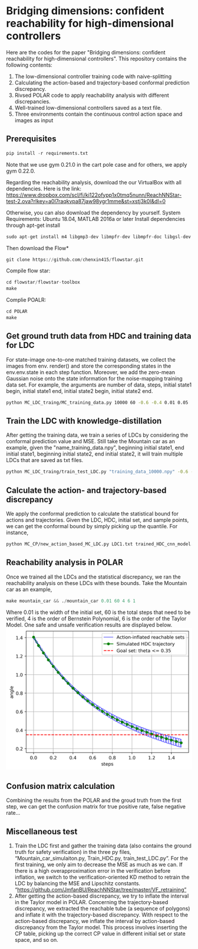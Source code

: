 # Bridging dimensions: confident reachability for high-dimensional controllers
Here are the codes for the paper "Bridging dimensions: confident reachability for high-dimensional controllers". This repository contains the following contents:
1. The low-dimensional controller training code with naive-splitting
2. Calculating the action-based and trajectory-based conformal prediction discrepancy.
3. Rivsed POLAR code to apply reachability analysis with different discrepancies.
4. Well-trained low-dimensional controllers saved as a text file.
5. Three environments contain the continuous control action space and images as input 

## Prerequisites
```python
pip install -r requirements.txt
```
Note that we use gym 0.21.0 in the cart pole case and for others, we apply gym 0.22.0. 

Regarding the reachability analysis, download the our VirtualBox with all dependencies. Here is the link: https://www.dropbox.com/scl/fi/ki122ofypp1x0tmq5nunn/ReachNNStar-test-2.ova?rlkey=a0l7raqkvpa87jaw98ygr1mme&st=xstj3k0l&dl=0 

Otherwise, you can also download the dependency by yourself. System Requirements: Ubuntu 18.04, MATLAB 2016a or later
Install dependencies through apt-get install
```python
sudo apt-get install m4 libgmp3-dev libmpfr-dev libmpfr-doc libgsl-dev gsl-bin bison flex gnuplot-x11 libglpk-dev gcc-8 g++-8 libopenmpi-dev libpthread-stubs0-dev
```
Then download the Flow*
```python
git clone https://github.com/chenxin415/flowstar.git
```
Compile flow star:
```python
cd flowstar/flowstar-toolbox
make
```
Complie POALR:
```python
cd POLAR
make
```


## Get ground truth data from HDC and training data for LDC
For state-image one-to-one matched training datasets, we collect the images from env. render() and store the corresponding states in the env.env.state in each step function. Moreover, we add the zero-mean Gaussian noise onto the state information for the noise-mapping training data set. For example, the arguments are number of data, steps, initial state1 begin, initial state1 end, initial state2 begin, initial state2 end.   

```bash
python MC_LDC_traing/MC_training_data.py 10000 60 -0.6 -0.4 0.01 0.05
```

## Train the LDC with knowledge-distillation
After getting the training data, we train a series of LDCs by considering the conformal prediction value and MSE. Still take the Mountain car as an example, given the "name_training_data.npy", beginning initial state1, end initial state1, beginning initial state2, end initial state2, it will train multiple LDCs that are saved as txt files.

```bash
python MC_LDC_traing/train_test_LDC.py "training_data_10000.npy" -0.6 -0.4 0.01 0.05
```

## Calculate the action- and trajectory-based discrepancy
We apply the conformal prediction to calculate the statistical bound for actions and trajectories. Given the LDC, HDC, initial set, and sample points, we can get the conformal bound by simply picking up the quantile. For instance,

```bash
python MC_CP/new_action_based_MC_LDC.py LDC1.txt trained_HDC_cnn_model.h5 60 -0.6 -0.4 0.01 0.05
```

## Reachability analysis in POLAR
Once we trained all the LDCs and the statistical discrepancy, we ran the reachability analysis on these LDCs with these bounds. Take the Mountain car as an example,
```python
make mountain_car && ./mountain_car 0.01 60 4 6 1
```
Where 0.01 is the width of the initial set, 60 is the total steps that need to be verified, 4 is the order of Bernstein Polynomial, 6 is the order of the Taylor Model.
One safe and unsafe verification results are displayed below.
![alt text](/MC_after_POLAR/2Successful_verificaiton_plot.png)


## Confusion matrix calculation
Combining the results from the POLAR and the groud truth from the first step, we can get the confusion matrix for true positive rate, false negative rate...

## Miscellaneous test 
1. Train the LDC first and gather the training data (also contains the ground truth for safety verification) in the three py files, “Mountain_car_simulaiton.py, Train_HDC.py, train_test_LDC.py”. For the first training, we only aim to decrease the MSE as much as we can. If there is a high overapproximation error in the verification before inflation, we switch to the verification-oriented KD method to retrain the LDC by balancing the MSE and Lipschitz constants. “https://github.com/JmfanBU/ReachNNStar/tree/master/VF_retraining”
2. After getting the action-based discrepancy, we try to inflate the interval in the Taylor model in POLAR. Concerning the trajectory-based discrepancy, we extracted the reachable tube (a sequence of polygons) and inflate it with the trajectory-based discrepancy. With respect to the action-based discrepancy, we inflate the interval by action-based discrepancy from the Taylor model. This process involves inserting the CP table, picking up the correct CP value in different initial set or state space, and so on. 
